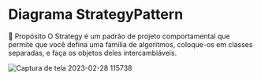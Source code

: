 # Diagrama StrategyPattern

📜 Propósito
O Strategy é um padrão de projeto comportamental que permite que você defina uma família de algoritmos, coloque-os em classes separadas, e faça os objetos deles intercambiáveis.

![Captura de tela 2023-02-28 115738](https://user-images.githubusercontent.com/88494278/221891628-3f6faf57-2c81-45b2-84b9-bd6922477bb9.png)

